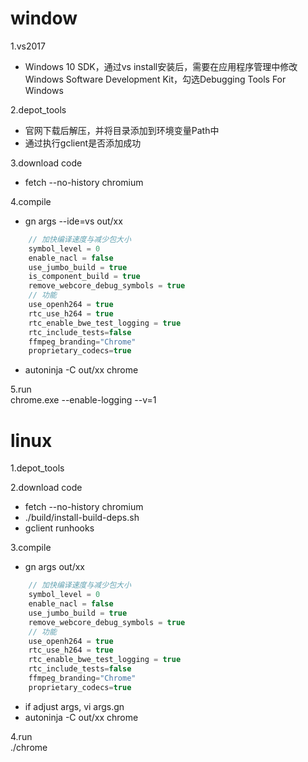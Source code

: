 # window
1.vs2017  
- Windows 10 SDK，通过vs install安装后，需要在应用程序管理中修改Windows Software Development Kit，勾选Debugging Tools For Windows  

2.depot_tools  
- 官网下载后解压，并将目录添加到环境变量Path中  
- 通过执行gclient是否添加成功  

3.download code
- fetch --no-history chromium 

4.compile
- gn args --ide=vs out/xx
```c
    // 加快编译速度与减少包大小
    symbol_level = 0  
    enable_nacl = false
    use_jumbo_build = true
    is_component_build = true
    remove_webcore_debug_symbols = true
    // 功能
    use_openh264 = true
    rtc_use_h264 = true
    rtc_enable_bwe_test_logging = true
    rtc_include_tests=false
    ffmpeg_branding="Chrome"
    proprietary_codecs=true
```
- autoninja -C out/xx chrome

5.run  
chrome.exe --enable-logging --v=1

# linux
1.depot_tools

2.download code
- fetch --no-history chromium 
- ./build/install-build-deps.sh
- gclient runhooks  

3.compile
- gn args out/xx
```c
    // 加快编译速度与减少包大小
    symbol_level = 0  
    enable_nacl = false
    use_jumbo_build = true
    remove_webcore_debug_symbols = true
    // 功能
    use_openh264 = true
    rtc_use_h264 = true
    rtc_enable_bwe_test_logging = true
    rtc_include_tests=false
    ffmpeg_branding="Chrome"
    proprietary_codecs=true
```
- if adjust args, vi args.gn
- autoninja -C out/xx chrome

4.run  
./chrome  
